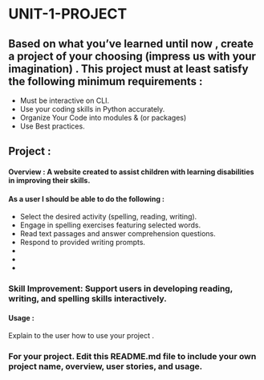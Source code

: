 # UNIT-1-PROJECT



## Based on what you’ve learned until now , create a project of your choosing (impress us with your imagination) . This project must at least satisfy the following minimum requirements :

- Must be interactive on CLI.
- Use your coding skills in Python accurately.
- Organize Your Code into modules & (or packages)
- Use Best practices.

## Project :   

#### Overview : A website created to assist children with learning disabilities in improving their skills.

#### As a user I should be able to do the following :
- Select the desired activity (spelling, reading, writing).
- Engage in spelling exercises featuring selected words.
- Read text passages and answer comprehension questions.
- Respond to provided writing prompts.
- 
- 
- 


### Skill Improvement: Support users in developing reading, writing, and spelling skills interactively.



#### Usage :
 Explain to the user how to use your project . 
 

### For your project. Edit this README.md file to include your own project name,  overview, user stories, and usage. 
